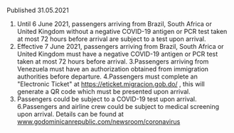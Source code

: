 Published 31.05.2021
1. Until 6 June 2021, passengers arriving from Brazil, South Africa or United Kingdom without a negative COVID-19 antigen or PCR test taken at most 72 hours before arrival are subject to a test upon arrival.
2. Effective 7 June 2021, passengers arriving from Brazil, South Africa or United Kingdom must have a negative COVID-19 antigen or PCR test taken at most 72 hours before arrival.
3.Passengers arriving from Venezuela must have an authorization obtained from immigration authorities before departure.
4.Passengers must complete an "Electronic Ticket" at <a href="https://eticket.migracion.gob.do/">https://eticket.migracion.gob.do/</a> , this will generate a QR code which must be presented upon arrival.
5. Passengers could be subject to a COVID-19 test upon arrival.
6.Passengers and airline crew could be subject to medical screening upon arrival. Details can be found at <a href="http://www.godominicanrepublic.com/newsroom/coronavirus">www.godominicanrepublic.com/newsroom/coronavirus</a> 


<p>